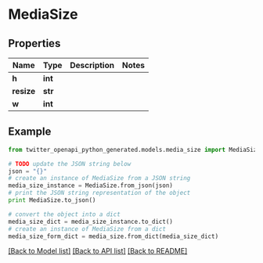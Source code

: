 # MediaSize


## Properties

Name | Type | Description | Notes
------------ | ------------- | ------------- | -------------
**h** | **int** |  | 
**resize** | **str** |  | 
**w** | **int** |  | 

## Example

```python
from twitter_openapi_python_generated.models.media_size import MediaSize

# TODO update the JSON string below
json = "{}"
# create an instance of MediaSize from a JSON string
media_size_instance = MediaSize.from_json(json)
# print the JSON string representation of the object
print MediaSize.to_json()

# convert the object into a dict
media_size_dict = media_size_instance.to_dict()
# create an instance of MediaSize from a dict
media_size_form_dict = media_size.from_dict(media_size_dict)
```
[[Back to Model list]](../README.md#documentation-for-models) [[Back to API list]](../README.md#documentation-for-api-endpoints) [[Back to README]](../README.md)


